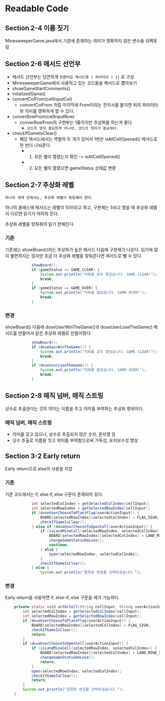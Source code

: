 # Readable Code

## Section 2-4 이름 짓기
MinesweeperGame.java에서 기존에 존재하는 의미가 명확하지 않은 변수들 리펙토링

## Section 2-6 메서드 선언부
* 메서드 선언부는 당연하게 `반환타입 메서드명 ( 파라미터 ) {}` 로 구성
* MinesweeperGame에서 사용하고 있는 코드들을 메서드로 뽑아보기
* showGameStartComments()
* initailzedGame()
* convertColFrom(cellInputCol)
  * convertColFrom 처럼 마지막에 From이라는 전치사를 붙이면 뒤의
    파라미터와 의미를 명확하게 할 수 있다.
* converRowFrom(cellInputRow)
  * converRowFrom의 구현부는 1줄이지만 추상화를 하는게 좋다.
    * `코드의 양이 중요한게 아니라, 코드의 의미가 중요하다.`
* checkIfGameIsClear()
  * 해당 메서드에서는 역할이 두 개가 있어서 1번은 isAllCellOpened()
    메서드로 한 번더 나눠준다.
    * 1. 모든 쉘이 열렸는지 확인 -> isAllCellOpened()
    * 2. 모든 쉘이 열렸으면 gameStatus 상태값 변환

## Section 2-7 추상화 레벨
`하나의 세계 안에서는, 추상화 레벨이 동등해야 한다.`

하나의 클래스에 메서드는 레벨이 10이라고 하고, 구현체는 5라고 했을 때 추상화 레벨이 다르면 읽기가 어려워 진다.

추상화 레벨을 맞춰줘야 읽기 편해진다.

### 기존
기존에는 showBoard()라는 추상화가 높은 메서드 다음에 구현체가 나온다.
읽기에 많이 불편하지는 않지만 조금 더 추상화 레벨을 맞춰준다면 메서드로 뺄 수 있다.

```java
            showBoard();
            if (gameStatus == GAME_CLEAR) {
                System.out.println("지뢰를 모두 찾았습니다. GAME CLEAR!");
                break;
            }
            if (gameStatus == GAME_OVER) {
                System.out.println("지뢰를 밟았습니다. GAME OVER!");
                break;
            }
```

### 변경
showBoard() 다음에 doseUserWinTheGame()과 doseUserLoseTheGame() 메서드를 만들어서 같은 추상화 레벨로 만들어줬다. 

```java
            showBoard();
            if (doseUserWinTheGame()) {
                System.out.println("지뢰를 모두 찾았습니다. GAME CLEAR!");
                break;
            }
            if (doseUserLoseTheGame()) {
                System.out.println("지뢰를 밟았습니다. GAME OVER!");
                break;
            }
```

## Section 2-8 매직 넘버, 매직 스트링
상수로 추출한다는 것의 의미는 이름을 주고 의미를 부여하는 추상화 행위이다.

### 매직 넘버, 매직 스트링
* 의미를 갖고 있으나, 상수로 추출되지 않은 숫자, 문자열 등
* 상수 추출로 이름을 짓고 의미를 부여함으로써 가독성, 유지보수성 향상

## Section 3-2 Early return
Early return으로 else의 사용을 지양

### 기존
기존 코드에서는 if, else if, else 구문이 혼재되어 있다.

```java
            int selectedColIndex = getSelectedColIndex(cellInput);
            int selectedRowIndex = getSelectedRowIndex(cellInput);
            if (doseUserChooseToPlantFlag(userActionInput)) {
                BOARD[selectedRowIndex][selectedColIndex] = FLAG_SIGN;
                checkIfGameIsClear();
            } else if (doseUserChooseToOpenCell(userActionInput)) {
                if (isLandMineCell(selectedRowIndex, selectedColIndex)) {
                    BOARD[selectedRowIndex][selectedColIndex] = LAND_MINE_SIGN;
                    changeGameStatusDoLose();
                    continue;
                } else {
                    open(selectedRowIndex, selectedColIndex);
                }
                checkIfGameIsClear();
            } else {
                System.out.println("잘못된 번호를 선택하셨습니다.");
```

### 변경
Early return을 사용하면 if, else-if, else 구문을 제거 가능하다.

```java
    private static void actOrCell(String cellInput, String userActionInput) {
        int selectedColIndex = getSelectedColIndex(cellInput);
        int selectedRowIndex = getSelectedRowIndex(cellInput);
        if (doseUserChooseToPlantFlag(userActionInput)) {
            BOARD[selectedRowIndex][selectedColIndex] = FLAG_SIGN;
            checkIfGameIsClear();
            return;
        }
        if (doseUserChooseToOpenCell(userActionInput)) {
            if (isLandMineCell(selectedRowIndex, selectedColIndex)) {
                BOARD[selectedRowIndex][selectedColIndex] = LAND_MINE_SIGN;
                changeGameStatusDoLose();
                return;
            }
            open(selectedRowIndex, selectedColIndex);
            checkIfGameIsClear();
            return;
        }
        System.out.println("잘못된 번호를 선택하셨습니다.");
    }
```
